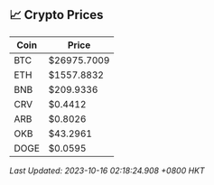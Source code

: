 ## 📈 Crypto Prices

| Coin | Price |
| ---- | ----- |
| BTC | $26975.7009 |
| ETH | $1557.8832 |
| BNB | $209.9336 |
| CRV | $0.4412 |
| ARB | $0.8026 |
| OKB | $43.2961 |
| DOGE | $0.0595 |

_Last Updated: 2023-10-16 02:18:24.908 +0800 HKT_